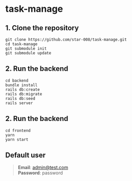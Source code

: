 # task-manage
## 1. Clone the repository
```
git clone https://github.com/star-008/task-manage.git
cd task-manage
git submodule init
git submodule update
``` 
## 2. Run the backend
```
cd backend
bundle install
rails db:create
rails db:migrate
rails db:seed
rails server
```
## 2. Run the backend
```
cd frontend
yarn
yarn start
```
## Default user
> **Email**: admin@test.com <br> **Password**: password
